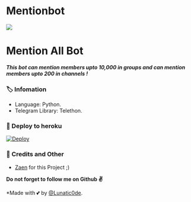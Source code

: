 # Mentionbot
<img src="https://telegra.ph/file/e83f1df9c9a21c3411537.jpg">

# Mention All Bot
_**This bot can mention members upto 10,000 in groups and can mention members upto 200 in channels !**_

### 🏷 Infomation
- Language: Python.
- Telegram Library: Telethon.

### 🚀 Deploy to heroku
[![Deploy](https://www.herokucdn.com/deploy/button.svg)](https://heroku.com/deploy?template=https://github.com/Zaen-ubot/Mentionbot)

### 🎯 Credits and Other
- [Zaen](https://github.com/Zaen-ubot) for this Project ;)

**Do not forget to follow me on Github ✌️**

*Made with 💕 by [@Lunatic0de](https://t.me/Lunatic0de). <br />
